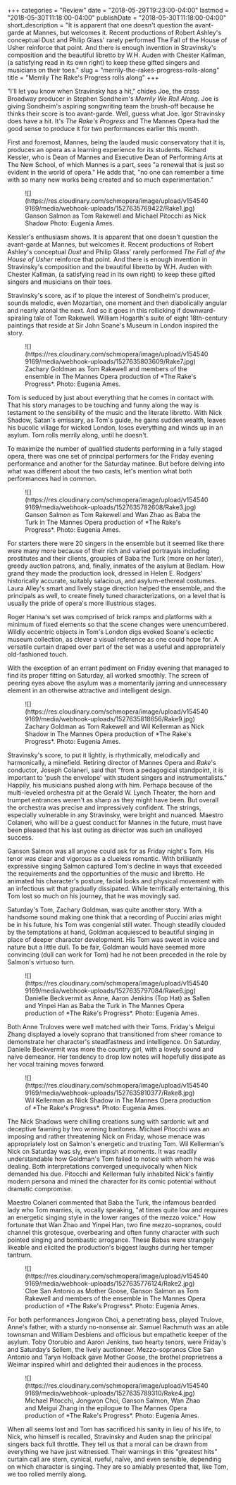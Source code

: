 +++
categories = "Review"
date = "2018-05-29T19:23:00-04:00"
lastmod = "2018-05-30T11:18:00-04:00"
publishDate = "2018-05-30T11:18:00-04:00"
short_description = "It is apparent that one doesn&#039;t question the avant-garde at Mannes, but welcomes it. Recent productions of Robert Ashley&#039;s conceptual Dust and Philip Glass&#039; rarely performed The Fall of the House of Usher reinforce that point. And there is enough invention in Stravinsky&#039;s composition and the beautiful libretto by W.H. Auden with Chester Kallman, (a satisfying read in its own right) to keep these gifted singers and musicians on their toes."
slug = "merrily-the-rakes-progress-rolls-along"
title = "Merrily The Rake&#039;s Progress rolls along"
+++

"I'll let you know when Stravinsky has a hit," chides Joe, the crass Broadway producer in Stephen Sondheim's *Merrily We Roll Along*. Joe is giving Sondheim's aspiring songwriting team the brush-off because he thinks their score is too avant-garde. Well, guess what Joe. Igor Stravinsky does have a hit. It's *The Rake's Progress* and The Mannes Opera had the good sense to produce it for two performances earlier this month.

First and foremost, Mannes, being the lauded music conservatory that it is, produces an opera as a learning experience for its students. Richard Kessler, who is Dean of Mannes and Executive Dean of Performing Arts at The New School, of which Mannes is a part, sees "a renewal that is just so evident in the world of opera." He adds that, "no one can remember a time with so many new works being created and so much experimentation."

<figure data-type="image">
![](https://res.cloudinary.com/schmopera/image/upload/v1545409169/media/webhook-uploads/1527635769422/Rake1.jpg)
<figcaption>Ganson Salmon as Tom Rakewell and Michael Pitocchi as Nick Shadow Photo: Eugenia Ames.</figcaption>
</figure>

Kessler's enthusiasm shows. It is apparent that one doesn't question the avant-garde at Mannes, but welcomes it. Recent productions of Robert Ashley's conceptual *Dust* and Philip Glass' rarely performed *The Fall of the House of Usher* reinforce that point. And there is enough invention in Stravinsky's composition and the beautiful libretto by W.H. Auden with Chester Kallman, (a satisfying read in its own right) to keep these gifted singers and musicians on their toes.

Stravinsky's score, as if to pique the interest of Sondheim's producer, sounds melodic, even Mozartian, one moment and then diabolically angular and nearly atonal the next. And so it goes in this rollicking if downward-spiraling tale of Tom Rakewell. William Hogarth's suite of eight 18th-century paintings that reside at Sir John Soane's Museum in London inspired the story. 

<figure data-type="image">
![](https://res.cloudinary.com/schmopera/image/upload/v1545409169/media/webhook-uploads/1527635803609/Rake7.jpg)
<figcaption>Zachary Goldman as Tom Rakewell and members of the ensemble in The Mannes Opera production of *The Rake's Progress*. Photo: Eugenia Ames.</figcaption>
</figure>

Tom is seduced by just about everything that he comes in contact with. That his story manages to be touching and funny along the way is testament to the sensibility of the music and the literate libretto. With Nick Shadow, Satan's emissary, as Tom's guide, he gains sudden wealth, leaves his bucolic village for wicked London, loses everything and winds up in an asylum. Tom rolls merrily along, until he doesn't.

To maximize the number of qualified students performing in a fully staged opera, there was one set of principal performers for the Friday evening performance and another for the Saturday matinee. But before delving into what was different about the two casts, let's mention what both performances had in common.

<figure data-type="image">
![](https://res.cloudinary.com/schmopera/image/upload/v1545409169/media/webhook-uploads/1527635782608/Rake3.jpg)
<figcaption>Ganson Salmon as Tom Rakewell and Wan Zhao as Baba the Turk in The Mannes Opera production of *The Rake's Progress*. Photo: Eugenia Ames.</figcaption>
</figure>

For starters there were 20 singers in the ensemble but it seemed like there were many more because of their rich and varied portrayals including prostitutes and their clients, groupies of Baba the Turk (more on her later), greedy auction patrons, and, finally, inmates of the asylum at Bedlam. How grand they made the production look, dressed in Helen E. Rodgers' historically accurate, suitably salacious, and asylum-ethereal costumes. Laura Alley's smart and lively stage direction helped the ensemble, and the principals as well, to create finely tuned characterizations, on a level that is usually the pride of opera's more illustrious stages.

Roger Hanna's set was comprised of brick ramps and platforms with a minimum of fixed elements so that the scene changes were unencumbered. Wildly eccentric objects in Tom's London digs evoked Soane's eclectic museum collection, as clever a visual reference as one could hope for. A versatile curtain draped over part of the set was a useful and appropriately old-fashioned touch.

With the exception of an errant pediment on Friday evening that managed to find its proper fitting on Saturday, all worked smoothly. The screen of peering eyes above the asylum was a momentarily jarring and unnecessary element in an otherwise attractive and intelligent design.

<figure data-type="image">
![](https://res.cloudinary.com/schmopera/image/upload/v1545409169/media/webhook-uploads/1527635818656/Rake9.jpg)
<figcaption>Zachary Goldman as Tom Rakewell and Wil Kellerman as Nick Shadow in The Mannes Opera production of *The Rake's Progress*. Photo: Eugenia Ames.</figcaption>
</figure>

Stravinsky's score, to put it lightly, is rhythmically, melodically and harmonically, a minefield. Retiring director of Mannes Opera and *Rake*'s conductor, Joseph Colaneri, said that "from a pedagogical standpoint, it is important to 'push the envelope' with student singers and instrumentalists." Happily, his musicians pushed along with him. Perhaps because of the multi-leveled orchestra pit at the Gerald W. Lynch Theater, the horn and trumpet entrances weren't as sharp as they might have been. But overall the orchestra was precise and impressively confident. The strings, especially vulnerable in any Stravinsky, were bright and nuanced. Maestro Colaneri, who will be a guest conduct for Mannes in the future, must have been pleased that his last outing as director was such an unalloyed success.

Ganson Salmon was all anyone could ask for as Friday night's Tom. His tenor was clear and vigorous as a clueless romantic. With brilliantly expressive singing Salmon captured Tom's decline in ways that exceeded the requirements and the opportunities of the music and libretto. He animated his character's posture, facial looks and physical movement with an infectious wit that gradually dissipated. While terrifically entertaining, this Tom lost so much on his journey, that he was movingly sad.

Saturday's Tom, Zachary Goldman, was quite another story. With a handsome sound making one think that a recording of Puccini arias might be in his future, his Tom was congenial still water. Though steadily clouded by the temptations at hand, Goldman acquiesced to beautiful singing in place of deeper character development. His Tom was sweet in voice and nature but a little dull. To be fair, Goldman would have seemed more convincing (dull can work for Tom) had he not been preceded in the role by Salmon's virtuoso turn.

<figure data-type="image">
![](https://res.cloudinary.com/schmopera/image/upload/v1545409169/media/webhook-uploads/1527635797084/Rake6.jpg)
<figcaption>Danielle Beckvermit as Anne, Aaron Jenkins (Top Hat) as Sallen and Yinpei Han as Baba the Turk in The Mannes Opera production of *The Rake's Progress*. Photo: Eugenia Ames.</figcaption>
</figure>

Both Anne Truloves were well matched with their Toms. Friday's Meigui Zhang displayed a lovely soprano that transitioned from sheer romance to demonstrate her character's steadfastness and intelligence. On Saturday, Danielle Beckvermit was more the country girl, with a lovely sound and naive demeanor. Her tendency to drop low notes will hopefully dissipate as her vocal training moves forward.

<figure data-type="image">
![](https://res.cloudinary.com/schmopera/image/upload/v1545409169/media/webhook-uploads/1527635810377/Rake8.jpg)
<figcaption>Wil Kellerman as Nick Shadow in The Mannes Opera production of *The Rake's Progress*. Photo: Eugenia Ames.</figcaption>
</figure>

The Nick Shadows were chilling creations sung with sardonic wit and deceptive fawning by two winning baritones. Michael Pitocchi was an imposing and rather threatening Nick on Friday, whose menace was appropriately lost on Salmon's energetic and trusting Tom. Wil Kellerman's Nick on Saturday was sly, even impish at moments. It was readily understandable how Goldman's Tom failed to notice with whom he was dealing. Both interpretations converged unequivocally when Nick demanded his due. Pitocchi and Kellerman fully inhabited Nick's faintly modern persona and mined the character for its comic potential without dramatic compromise.

Maestro Colaneri commented that Baba the Turk, the infamous bearded lady who Tom marries, is, vocally speaking, "at times quite low and requires an energetic singing style in the lower ranges of the mezzo voice." How fortunate that Wan Zhao and Yinpei Han, two fine mezzo-sopranos, could channel this grotesque, overbearing and often funny character with such pointed singing and bombastic arrogance. These Babas were strangely likeable and elicited the production's biggest laughs during her temper tantrum.

<figure data-type="image">
![](https://res.cloudinary.com/schmopera/image/upload/v1545409169/media/webhook-uploads/1527635776124/Rake2.jpg)
<figcaption>Cloe San Antonio as Mother Goose, Ganson Salmon as Tom Rakewell and members of the ensemble in The Mannes Opera production of *The Rake's Progress*. Photo: Eugenia Ames.</figcaption>
</figure>

For both performances Jongwon Choi, a penetrating bass, played Trulove, Anne's father, with a sturdy no-nonsense air. Samuel Rachmuth was an able townsman and William Desbiens and officious but empathetic keeper of the asylum. Toby Otorubio and Aaron Jenkins, two hearty tenors, were Friday's and Saturday’s Sellem, the lively auctioneer. Mezzo-sopranos Cloe San Antonio and Taryn Holback gave Mother Goose, the brothel proprietress a Weimar inspired whirl and delighted their audiences in the process.

<figure data-type="image">
![](https://res.cloudinary.com/schmopera/image/upload/v1545409169/media/webhook-uploads/1527635789310/Rake4.jpg)
<figcaption>Michael Pitocchi, Jongwon Choi, Ganson Salmon, Wan Zhao and Meigui Zhang in the epilogue to The Mannes Opera production of *The Rake's Progress*. Photo: Eugenia Ames.</figcaption>
</figure>

When all seems lost and Tom has sacrificed his sanity in lieu of his life, to Nick, who himself is recalled, Stravinsky and Auden snap the principal singers back full throttle. They tell us that a moral can be drawn from everything we have just witnessed. Their warnings in this "greatest hits" curtain call are stern, cynical, rueful, naïve, and even sensible, depending on which character is singing. They are so amiably presented that, like Tom, we too rolled merrily along.
